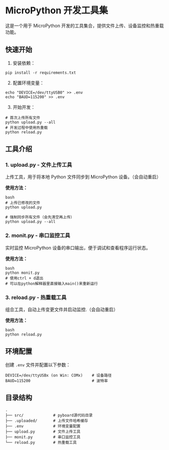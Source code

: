 # MicroPython 开发工具集

这是一个用于 MicroPython 开发的工具集合，提供文件上传、设备监控和热重载功能。

## 快速开始

1. 安装依赖：
```shell script
pip install -r requirements.txt
```

2. 配置环境变量：
```shell script
echo "DEVICE=/dev/ttyUSB0" >> .env
echo "BAUD=115200" >> .env
```

3. 开始开发：
```shell script
# 首次上传所有文件
python upload.py --all
# 开发过程中使用热重载
python reload.py
```

## 工具介绍

### 1. upload.py - 文件上传工具
上传工具，用于将本地 Python 文件同步到 MicroPython 设备。（会自动重启）

**使用方法：**
```
bash
# 上传已修改的文件
python upload.py

# 强制同步所有文件（会先清空再上传）
python upload.py --all
```
### 2. monit.py - 串口监控工具
实时监控 MicroPython 设备的串口输出，便于调试和查看程序运行状态。

**使用方法：**
```
bash
python monit.py
# 使用ctrl + d退出
# 可以在python解释器里直接输入main()来重新运行
```
### 3. reload.py - 热重载工具
组合工具，自动上传变更文件并启动监控.（会自动重启）

**使用方法：**
```
bash
python reload.py
```
## 环境配置

创建 `.env` 文件并配置以下参数：

```env
DEVICE=/dev/ttyUSBx (on Win: COMx)    # 设备路径
BAUD=115200                           # 波特率
```


## 目录结构

```
.
├── src/             # pyboard源代码目录
├── .uploaded/       # 上传文件哈希缓存
├── .env             # 环境变量配置
├── upload.py        # 文件上传工具
├── monit.py         # 串口监控工具
└── reload.py        # 热重载工具
```

